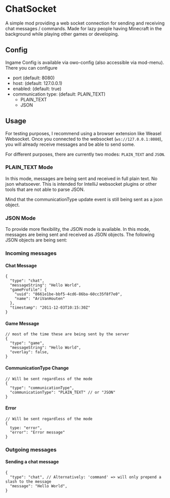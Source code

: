 # ChatSocket

A simple mod providing a web socket connection for sending and receiving chat messages / commands. Made for lazy people having Minecraft in the background while
playing other games or developing.

## Config

Ingame Config is available via owo-config (also accessible via mod-menu). There you can configure

- port (default: 8080)
- host: (default: 127.0.0.1)
- enabled: (default: true)
- communication type: (default: PLAIN_TEXT)
  - PLAIN_TEXT
  - JSON

## Usage

For testing purposes, I recommend using a browser extension like Weasel Websocket. Once you connected
to the websocket (`ws://127.0.0.1:8080`), you will already receive messages and be able to send some.

For different purposes, there are currently two modes: ``PLAIN_TEXT`` and `JSON`.


### PLAIN_TEXT Mode

In this mode, messages are being sent and received in full plain text. No json whatsoever.
This is intended for IntelliJ websocket plugins or other tools that are not able to parse JSON.

Mind that the communicationType update event is still being sent as a json object.

### JSON Mode

To provide more flexibility, the JSON mode is available. In this mode, messages are being sent and received as JSON objects.
The following JSON objects are being sent:

### Incoming messages
#### Chat Message

````json5
{
  "type": "chat",
  "messageString": "Hello World",
  "gameProfile": {
    "uuid": "8661e1be-bbf5-4cd6-86ba-60cc35f8f7e0",
    "name": "AriVanHouten"
  },
  "timestamp": "2011-12-03T10:15:30Z"
}
````

#### Game Message

````json5
// most of the time these are being sent by the server
{
  "type": "game",
  "messageString": "Hello World",
  "overlay": false,
}
````

#### CommunicationType Change

````json5
// Will be sent regardless of the mode
{
  "type": "communicationType",
  "communicationType": "PLAIN_TEXT" // or "JSON"
}
````

#### Error

````json5
// Will be sent regardless of the mode
{
  type: "error",
  "error": "Error message"
}
````

### Outgoing messages
#### Sending a chat message
````json5
{
  "type": "chat", // Alternatively: 'command' => will only prepend a slash to the message
  "message": "Hello World",
}
````